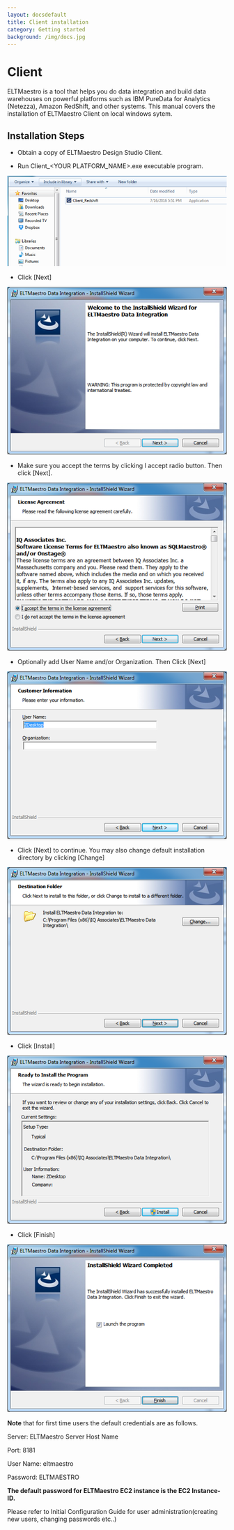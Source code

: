 ```yaml
---
layout: docsdefault
title: Client installation
category: Getting started
background: /img/docs.jpg
---
```




# Client


ELTMaestro is a tool that helps you do data integration and build data
warehouses on powerful platforms such as IBM PureData for Analytics
(Netezza), Amazon RedShift, and other systems. This manual covers the
installation of ELTMaestro Client on local windows sytem.

## Installation Steps


-   Obtain a copy of ELTMaestro Design Studio Client.

-   Run Client\_\<YOUR PLATFORM\_NAME\>.exe executable program.

![](media/image13.png)

-   Click \[Next\]

![](media/image14.png)

-   Make sure you accept the terms by clicking I accept radio button.
    Then click \[Next\].

![](media/image15.png)

-   Optionally add User Name and/or Organization. Then Click \[Next\]

![](media/image16.png)

-   Click \[Next\] to continue. You may also change default installation
    directory by clicking \[Change\]

![](media/image17.png)

-   Click \[Install\]

![](media/image18.png)

-   Click \[Finish\]

![](media/image19.png)

**Note** that for first time users the default credentials are as
follows.

Server: ELTMaestro Server Host Name

Port: 8181

User Name: eltmaestro

Password: ELTMAESTRO

**The default password for ELTMaestro EC2 instance is the EC2
Instance-ID.**

Please refer to Initial Configuration Guide for user
administration(creating new users, changing passwords etc..)

